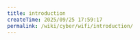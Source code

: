 ```yaml
---
title: introduction
createTime: 2025/09/25 17:59:17
permalink: /wiki/cyber/wifi/introduction/
---
```

